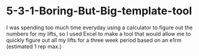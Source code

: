 # 5-3-1-Boring-But-Big-template-tool
I was spending too much time everyday using a calculator to figure out the numbers for my lifts, so I used Excel to make a tool that would allow me to quickly figure out all my lifts for a three week period based on an e1rm (estimated 1 rep max.)
